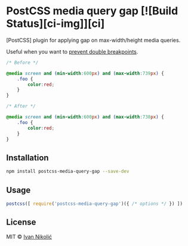 # PostCSS media query gap [![Build Status][ci-img]][ci]

[PostCSS] plugin for applying gap on max-width/height media queries.

Useful when you want to [prevent double breakpoints](http://tzi.fr/css/prevent-double-breakpoint).

```css
/* Before */

@media screen and (min-width:600px) and (max-width:739px) {
	.foo {
		color:red;
	}
}

/* After */

@media screen and (min-width:600px) and (max-width:738px) {
	.foo {
		color:red;
	}
}
```

## Installation

```sh
npm install postcss-media-query-gap --save-dev
```

## Usage

```js
postcss([ require('postcss-media-query-gap')({ /* options */ }) ])
```

## License

MIT © [Ivan Nikolić](http://ivannikolic.com)
